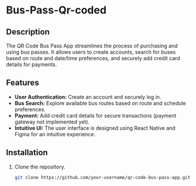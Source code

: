 # Bus-Pass-Qr-coded


## Description

The QR Code Bus Pass App streamlines the process of purchasing and using bus passes. It allows users to create accounts, search for buses based on route and date/time preferences, and securely add credit card details for payments.

## Features

- **User Authentication:** Create an account and securely log in.
- **Bus Search:** Explore available bus routes based on route and schedule preferences.
- **Payment:** Add credit card details for secure transactions (payment gateway not implemented yet).
- **Intuitive UI:** The user interface is designed using React Native and Figma for an intuitive experience.

## Installation

1. Clone the repository.
   ```bash
   git clone https://github.com/your-username/qr-code-bus-pass-app.git

